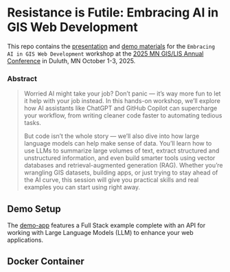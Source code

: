 # Resistance is Futile: Embracing AI in GIS Web Development

This repo contains the [presentation](./presentation/) and [demo materials](./demo-app/) for the `Embracing AI in GIS Web Development` workshop at the [2025 MN GIS/LIS Annual Conference](https://www.mngislis.org/mpage/annualconference) in Duluth, MN October 1-3, 2025.

### Abstract

> Worried AI might take your job? Don’t panic — it’s way more fun to let it help with your job instead. In this hands-on workshop, we’ll explore how AI assistants like ChatGPT and GitHub Copilot can supercharge your workflow, from writing cleaner code faster to automating tedious tasks.
> 
> But code isn’t the whole story — we’ll also dive into how large language models can help make sense of data. You’ll learn how to use LLMs to summarize large volumes of text, extract structured and unstructured information, and even build smarter tools using vector databases and retrieval-augmented generation (RAG). Whether you’re wrangling GIS datasets, building apps, or just trying to stay ahead of the AI curve, this session will give you practical skills and real examples you can start using right away.


## Demo Setup

The [demo-app](./demo-app/) features a Full Stack example complete with an API for working with Large Language Models (LLM) to enhance your web applications. 

## Docker Container